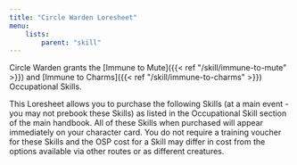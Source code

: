 ```yaml
---
title: "Circle Warden Loresheet"
menu:
    lists:
        parent: "skill"
---
```

Circle Warden grants the [Immune to Mute]({{< ref "/skill/immune-to-mute" >}}) and [Immune to Charms]({{< ref "/skill/immune-to-charms" >}}) Occupational Skills.

This Loresheet allows you to purchase the following Skills (at a main event - you may not prebook these Skills) as listed in the Occupational Skill section of the main handbook. All of these Skills when purchased will appear immediately on your character card. You do not require a training voucher for these Skills and the OSP cost for a Skill may differ in cost from the options available via other routes or as different creatures.